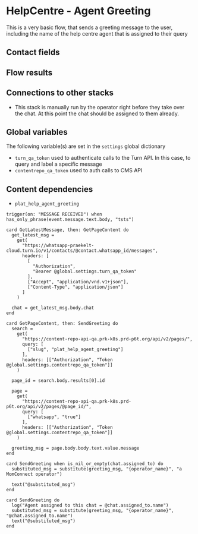 # HelpCentre - Agent Greeting

This is a very basic flow, that sends a greeting message to the user, including the name of the help centre agent that is assigned to their query

## Contact fields

## Flow results

## Connections to other stacks

* This stack is manually run by the operator right before they take over the chat. At this point the chat should be assigned to them already.

## Global variables

The following variable(s) are set in the `settings` global dictionary

* `turn_qa_token` used to authenticate calls to the Turn API.  In this case, to query and label a specific message
* `contentrepo_qa_token` used to auth calls to CMS API

## Content dependencies

* `plat_help_agent_greeting`

<!-- { section: "94da26e4-fe2e-42e6-b986-bdc0536cd585", x: 500, y: 48} -->

```stack
trigger(on: "MESSAGE RECEIVED") when has_only_phrase(event.message.text.body, "tsts")

```

<!-- { section: "df9a9d5b-c57d-4a9e-8020-1756b7fdec73", x: 0, y: 0} -->

```stack
card GetLatestMessage, then: GetPageContent do
  get_latest_msg =
    get(
      "https://whatsapp-praekelt-cloud.turn.io/v1/contacts/@contact.whatsapp_id/messages",
      headers: [
        [
          "Authorization",
          "Bearer @global.settings.turn_qa_token"
        ],
        ["Accept", "application/vnd.v1+json"],
        ["Content-Type", "application/json"]
      ]
    )

  chat = get_latest_msg.body.chat
end

card GetPageContent, then: SendGreeting do
  search =
    get(
      "https://content-repo-api-qa.prk-k8s.prd-p6t.org/api/v2/pages/",
      query: [
        ["slug", "plat_help_agent_greeting"]
      ],
      headers: [["Authorization", "Token @global.settings.contentrepo_qa_token"]]
    )

  page_id = search.body.results[0].id

  page =
    get(
      "https://content-repo-api-qa.prk-k8s.prd-p6t.org/api/v2/pages/@page_id/",
      query: [
        ["whatsapp", "true"]
      ],
      headers: [["Authorization", "Token @global.settings.contentrepo_qa_token"]]
    )

  greeting_msg = page.body.body.text.value.message
end

card SendGreeting when is_nil_or_empty(chat.assigned_to) do
  substituted_msg = substitute(greeting_msg, "{operator_name}", "a MomConnect operator")

  text("@substituted_msg")
end

card SendGreeting do
  log("Agent assigned to this chat = @chat.assigned_to.name")
  substituted_msg = substitute(greeting_msg, "{operator_name}", "@chat.assigned_to.name")
  text("@substituted_msg")
end

```